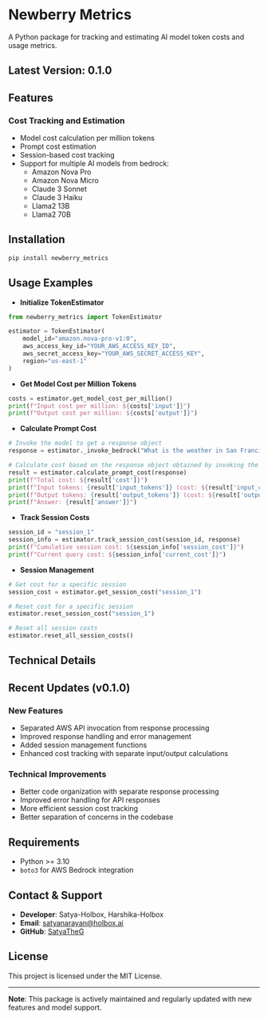 # Newberry Metrics

A Python package for tracking and estimating AI model token costs and usage metrics.

## Latest Version: 0.1.0

## Features

### Cost Tracking and Estimation
- Model cost calculation per million tokens
- Prompt cost estimation
- Session-based cost tracking
- Support for multiple AI models from bedrock:
  - Amazon Nova Pro
  - Amazon Nova Micro
  - Claude 3 Sonnet
  - Claude 3 Haiku
  - Llama2 13B
  - Llama2 70B

## Installation

```bash
pip install newberry_metrics
```

## Usage Examples

- **Initialize TokenEstimator**
```python
from newberry_metrics import TokenEstimator

estimator = TokenEstimator(
    model_id="amazon.nova-pro-v1:0",
    aws_access_key_id="YOUR_AWS_ACCESS_KEY_ID",
    aws_secret_access_key="YOUR_AWS_SECRET_ACCESS_KEY",
    region="us-east-1"
)
```

- **Get Model Cost per Million Tokens**
```python
costs = estimator.get_model_cost_per_million()
print(f"Input cost per million: ${costs['input']}")
print(f"Output cost per million: ${costs['output']}")
```

- **Calculate Prompt Cost**
```python
# Invoke the model to get a response object
response = estimator._invoke_bedrock("What is the weather in San Francisco?")

# Calculate cost based on the response object obtained by invoking the bedrock model
result = estimator.calculate_prompt_cost(response)
print(f"Total cost: ${result['cost']}")
print(f"Input tokens: {result['input_tokens']} (cost: ${result['input_cost']})")
print(f"Output tokens: {result['output_tokens']} (cost: ${result['output_cost']})")
print(f"Answer: {result['answer']}")
```

- **Track Session Costs**
```python
session_id = "session_1"
session_info = estimator.track_session_cost(session_id, response)
print(f"Cumulative session cost: ${session_info['session_cost']}")
print(f"Current query cost: ${session_info['current_cost']}")
```

- **Session Management**
```python
# Get cost for a specific session
session_cost = estimator.get_session_cost("session_1")

# Reset cost for a specific session
estimator.reset_session_cost("session_1")

# Reset all session costs
estimator.reset_all_session_costs()
```

## Technical Details


## Recent Updates (v0.1.0)

### New Features
- Separated AWS API invocation from response processing
- Improved response handling and error management
- Added session management functions
- Enhanced cost tracking with separate input/output calculations

### Technical Improvements
- Better code organization with separate response processing
- Improved error handling for API responses
- More efficient session cost tracking
- Better separation of concerns in the codebase

## Requirements
- Python >= 3.10
- `boto3` for AWS Bedrock integration

## Contact & Support
- **Developer**: Satya-Holbox, Harshika-Holbox
- **Email**: satyanarayan@holbox.ai
- **GitHub**: [SatyaTheG](https://github.com/SatyaTheG)

## License
This project is licensed under the MIT License.

---

**Note**: This package is actively maintained and regularly updated with new features and model support.
